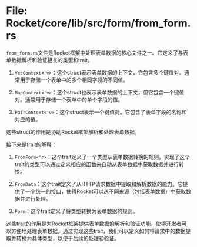 # File: Rocket/core/lib/src/form/from_form.rs

`from_form.rs`文件是Rocket框架中处理表单数据的核心文件之一。它定义了与表单数据解析和验证相关的类型和trait。

1. `VecContext<'v>`：这个struct表示表单数据的上下文，它包含多个键值对。通常用于存储一个表单中的多个相同字段的不同值。

2. `MapContext<'v>`：这个struct也表示表单数据的上下文，但它包含一个键值对。通常用于存储一个表单中的单个字段的值。

3. `PairContext<'v>`：这个struct表示一个键值对。它包含了表单字段的名称和对应的值。

这些struct的作用是协助Rocket框架解析和处理表单数据。

接下来是trait的解释：

1. `FromForm<'r>`：这个trait定义了一个类型从表单数据转换的规则。实现了这个trait的类型可以通过定义相应的函数来自动从表单数据中获取数据并进行转换。

2. `FromData`：这个trait定义了从HTTP请求数据中提取和解析数据的能力。它提供了一个统一的接口，使得Rocket可以从不同来源（包括表单数据）中获取数据并进行处理。

3. `Form`：这个trait定义了将类型转换为表单数据的规则。

这些trait的作用是为Rocket框架提供表单数据的解析和验证功能，使得开发者可以方便地处理表单数据。通过实现这些trait，我们可以定义如何将请求中的数据提取并转换为具体类型，以便于后续的处理和验证。

